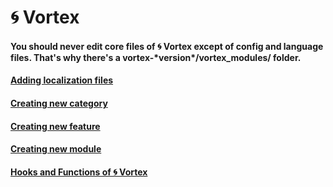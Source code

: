 # 🌀 Vortex

#### You should never edit core files of 🌀 Vortex except of config and language files. That's why there's a **vortex-\*version\*/vortex_modules/** folder.

#### [Adding localization files](https://legerakun.github.io/vortex/language)

#### [Creating new category](https://legerakun.github.io/vortex/categories)

#### [Creating new feature](https://legerakun.github.io/vortex/features)

#### [Creating new module](https://legerakun.github.io/vortex/modules)

#### [Hooks and Functions of 🌀 Vortex](https://legerakun.github.io/vortex/hooks)
